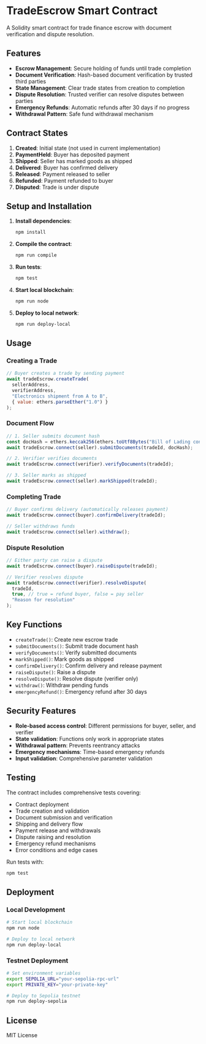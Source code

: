 # TradeEscrow Smart Contract

A Solidity smart contract for trade finance escrow with document verification and dispute resolution.

## Features

- **Escrow Management**: Secure holding of funds until trade completion
- **Document Verification**: Hash-based document verification by trusted third parties
- **State Management**: Clear trade states from creation to completion
- **Dispute Resolution**: Trusted verifier can resolve disputes between parties
- **Emergency Refunds**: Automatic refunds after 30 days if no progress
- **Withdrawal Pattern**: Safe fund withdrawal mechanism

## Contract States

1. **Created**: Initial state (not used in current implementation)
2. **PaymentHeld**: Buyer has deposited payment
3. **Shipped**: Seller has marked goods as shipped
4. **Delivered**: Buyer has confirmed delivery
5. **Released**: Payment released to seller
6. **Refunded**: Payment refunded to buyer
7. **Disputed**: Trade is under dispute

## Setup and Installation

1. **Install dependencies**:
   ```bash
   npm install
   ```

2. **Compile the contract**:
   ```bash
   npm run compile
   ```

3. **Run tests**:
   ```bash
   npm test
   ```

4. **Start local blockchain**:
   ```bash
   npm run node
   ```

5. **Deploy to local network**:
   ```bash
   npm run deploy-local
   ```

## Usage

### Creating a Trade

```javascript
// Buyer creates a trade by sending payment
await tradeEscrow.createTrade(
  sellerAddress,
  verifierAddress,
  "Electronics shipment from A to B",
  { value: ethers.parseEther("1.0") }
);
```

### Document Flow

```javascript
// 1. Seller submits document hash
const docHash = ethers.keccak256(ethers.toUtf8Bytes("Bill of Lading content"));
await tradeEscrow.connect(seller).submitDocuments(tradeId, docHash);

// 2. Verifier verifies documents
await tradeEscrow.connect(verifier).verifyDocuments(tradeId);

// 3. Seller marks as shipped
await tradeEscrow.connect(seller).markShipped(tradeId);
```

### Completing Trade

```javascript
// Buyer confirms delivery (automatically releases payment)
await tradeEscrow.connect(buyer).confirmDelivery(tradeId);

// Seller withdraws funds
await tradeEscrow.connect(seller).withdraw();
```

### Dispute Resolution

```javascript
// Either party can raise a dispute
await tradeEscrow.connect(buyer).raiseDispute(tradeId);

// Verifier resolves dispute
await tradeEscrow.connect(verifier).resolveDispute(
  tradeId, 
  true, // true = refund buyer, false = pay seller
  "Reason for resolution"
);
```

## Key Functions

- `createTrade()`: Create new escrow trade
- `submitDocuments()`: Submit trade document hash
- `verifyDocuments()`: Verify submitted documents
- `markShipped()`: Mark goods as shipped
- `confirmDelivery()`: Confirm delivery and release payment
- `raiseDispute()`: Raise a dispute
- `resolveDispute()`: Resolve dispute (verifier only)
- `withdraw()`: Withdraw pending funds
- `emergencyRefund()`: Emergency refund after 30 days

## Security Features

- **Role-based access control**: Different permissions for buyer, seller, and verifier
- **State validation**: Functions only work in appropriate states
- **Withdrawal pattern**: Prevents reentrancy attacks
- **Emergency mechanisms**: Time-based emergency refunds
- **Input validation**: Comprehensive parameter validation

## Testing

The contract includes comprehensive tests covering:
- Contract deployment
- Trade creation and validation
- Document submission and verification
- Shipping and delivery flow
- Payment release and withdrawals
- Dispute raising and resolution
- Emergency refund mechanisms
- Error conditions and edge cases

Run tests with:
```bash
npm test
```

## Deployment

### Local Development
```bash
# Start local blockchain
npm run node

# Deploy to local network
npm run deploy-local
```

### Testnet Deployment
```bash
# Set environment variables
export SEPOLIA_URL="your-sepolia-rpc-url"
export PRIVATE_KEY="your-private-key"

# Deploy to Sepolia testnet
npm run deploy-sepolia
```

## License

MIT License
